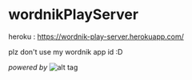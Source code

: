 # wordnikPlayServer
heroku : https://wordnik-play-server.herokuapp.com/

plz don't use my wordnik app id :D

*powered by*
![alt tag](https://www.wordnik.com/img/logo-wordnik-home.png ) 




